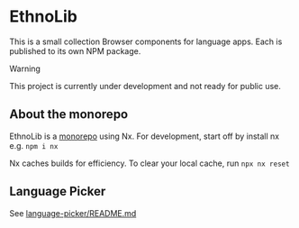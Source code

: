 # EthnoLib

This is a small collection Browser components for language apps. Each is published to its own NPM package.

> [!warning]
> This project is currently under development and not ready for public use.

## About the monorepo

EthnoLib is a [monorepo](https://nx.dev/concepts/decisions/why-monorepos) using Nx.
For development, start off by install nx e.g. `npm i nx`

Nx caches builds for efficiency. To clear your local cache, run `npx nx reset`

## Language Picker

See [language-picker/README.md](components/language-picker/README.md)
